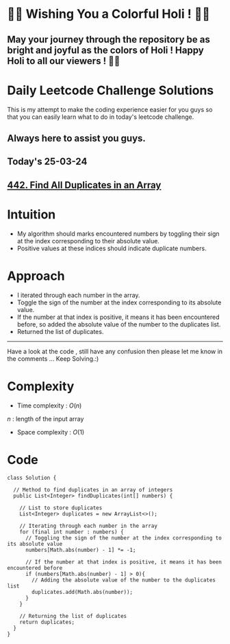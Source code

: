 # 🎨🌈 Wishing You a Colorful Holi ! 🎉🎆
## May your journey through the repository be as bright and joyful as the colors of Holi ! Happy Holi to all our viewers ! 🌺💫

# Daily Leetcode Challenge Solutions

This is my attempt to make the coding experience easier for you guys so that you can easily learn what to do in today's leetcode challenge.

## Always here to assist you guys.

## Today's 25-03-24 

## [442. Find All Duplicates in an Array](https://leetcode.com/problems/find-all-duplicates-in-an-array/description/?envType=daily-question&envId=2024-03-25)

# Intuition
<!-- Describe your first thoughts on how to solve this problem. -->
- My algorithm should marks encountered numbers by toggling their sign at the index corresponding to their absolute value.
- Positive values at these indices should indicate duplicate numbers.
# Approach
<!-- Describe your approach to solving the problem. -->
- I iterated through each number in the array.
- Toggle the sign of the number at the index corresponding to its absolute value.
- If the number at that index is positive, it means it has been encountered before, so added the absolute value of the number to the duplicates list.
- Returned the list of duplicates.

---
Have a look at the code , still have any confusion then please let me know in the comments ... Keep Solving.:)
# Complexity
- Time complexity : $O(n)$
<!-- Add your time complexity here, e.g. $$O(n)$$ -->
$n$ : length of the input array
- Space complexity : $O(1)$
<!-- Add your space complexity here, e.g. $$O(n)$$ -->

# Code
```
class Solution {

  // Method to find duplicates in an array of integers
  public List<Integer> findDuplicates(int[] numbers) {
   
    // List to store duplicates
    List<Integer> duplicates = new ArrayList<>();

    // Iterating through each number in the array
    for (final int number : numbers) {
      // Toggling the sign of the number at the index corresponding to its absolute value
      numbers[Math.abs(number) - 1] *= -1;
      
      // If the number at that index is positive, it means it has been encountered before
      if (numbers[Math.abs(number) - 1] > 0){
        // Adding the absolute value of the number to the duplicates list
        duplicates.add(Math.abs(number));
      }
    }
    
    // Returning the list of duplicates
    return duplicates;
  }
}
```
